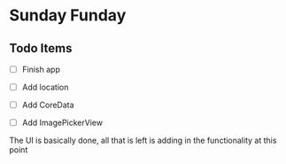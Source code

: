 # Sunday Funday

## Todo Items
- [ ] Finish app
- [ ] Add location
- [ ] Add CoreData
- [ ] Add ImagePickerView 


The UI is basically done, all that is left is adding in the functionality at this point

